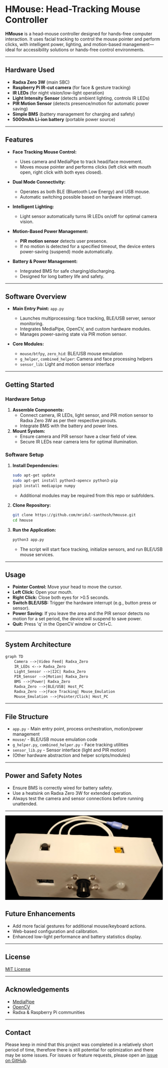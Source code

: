 # HMouse: Head-Tracking Mouse Controller

**HMouse** is a head-mouse controller designed for hands-free computer interaction. It uses facial tracking to control the mouse pointer and perform clicks, with intelligent power, lighting, and motion-based management—ideal for accessibility solutions or hands-free control environments.

---

## Hardware Used

- **Radxa Zero 3W** (main SBC)
- **Raspberry Pi IR-cut camera** (for face & gesture tracking)
- **IR LEDs** (for night vision/low-light operation)
- **Light Intensity Sensor** (detects ambient lighting, controls IR LEDs)
- **PIR Motion Sensor** (detects presence/motion for automatic power saving)
- **Simple BMS** (battery management for charging and safety)
- **5000mAh Li-ion battery** (portable power source)

---

## Features

- **Face Tracking Mouse Control:**  
  - Uses camera and MediaPipe to track head/face movement.
  - Moves mouse pointer and performs clicks (left click with mouth open, right click with both eyes closed).

- **Dual Mode Connectivity:**  
  - Operates as both BLE (Bluetooth Low Energy) and USB mouse.
  - Automatic switching possible based on hardware interrupt.

- **Intelligent Lighting:**  
  - Light sensor automatically turns IR LEDs on/off for optimal camera vision.

- **Motion-Based Power Management:**  
  - **PIR motion sensor** detects user presence.
  - If no motion is detected for a specified timeout, the device enters power-saving (suspend) mode automatically.

- **Battery & Power Management:**  
  - Integrated BMS for safe charging/discharging.
  - Designed for long battery life and safety.

---

## Software Overview

- **Main Entry Point:** `app.py`
  - Launches multiprocessing: face tracking, BLE/USB server, sensor monitoring.
  - Integrates MediaPipe, OpenCV, and custom hardware modules.
  - Manages power-saving state via PIR motion sensor.

- **Core Modules:**
  - `mouse/btfpy`, `zero_hid`: BLE/USB mouse emulation
  - `g_helper`, `combined_helper`: Camera and face processing helpers
  - `sensor_lib`: Light and motion sensor interface

---

## Getting Started

### Hardware Setup

1. **Assemble Components:**
    - Connect camera, IR LEDs, light sensor, and PIR motion sensor to Radxa Zero 3W as per their respective pinouts.
    - Integrate BMS with the battery and power lines.
2. **Mount System:**  
   - Ensure camera and PIR sensor have a clear field of view.
   - Secure IR LEDs near camera lens for optimal illumination.

### Software Setup

1. **Install Dependencies:**
    ```bash
    sudo apt-get update
    sudo apt-get install python3-opencv python3-pip
    pip3 install mediapipe numpy
    ```
    - Additional modules may be required from this repo or subfolders.
2. **Clone Repository:**
    ```bash
    git clone https://github.com/mridul-santhosh/hmouse.git
    cd hmouse
    ```

3. **Run the Application:**
    ```bash
    python3 app.py
    ```
    - The script will start face tracking, initialize sensors, and run BLE/USB mouse services.

---

## Usage

- **Pointer Control:** Move your head to move the cursor.
- **Left Click:** Open your mouth.
- **Right Click:** Close both eyes for >0.5 seconds.
- **Switch BLE/USB:** Trigger the hardware interrupt (e.g., button press or sensor).
- **Power Saving:** If you leave the area and the PIR sensor detects no motion for a set period, the device will suspend to save power.
- **Quit:** Press 'q' in the OpenCV window or Ctrl+C.

---

## System Architecture

```mermaid
graph TD
    Camera -->|Video Feed| Radxa_Zero
    IR_LEDs <--> Radxa_Zero
    Light_Sensor -->|I2C| Radxa_Zero
    PIR_Sensor -->|Motion| Radxa_Zero
    BMS -->|Power| Radxa_Zero
    Radxa_Zero -->|BLE/USB| Host_PC
    Radxa_Zero -->|Face Tracking| Mouse_Emulation
    Mouse_Emulation -->|Pointer/Click| Host_PC
```

---

## File Structure

- `app.py` - Main entry point, process orchestration, motion/power management
- `mouse/` - BLE/USB mouse emulation code
- `g_helper.py`, `combined_helper.py` - Face tracking utilities
- `sensor_lib.py` - Sensor interface (light and PIR motion)
- (Other hardware abstraction and helper scripts/modules)

---

## Power and Safety Notes

- Ensure BMS is correctly wired for battery safety.
- Use a heatsink on Radxa Zero 3W for extended operation.
- Always test the camera and sensor connections before running unattended.

---

![alt text](assets/hmouse.jpeg)


## Future Enhancements

- Add more facial gestures for additional mouse/keyboard actions.
- Web-based configuration and calibration.
- Enhanced low-light performance and battery statistics display.

---

## License

[MIT License](LICENSE)

---

## Acknowledgements

- [MediaPipe](https://mediapipe.dev/)
- [OpenCV](https://opencv.org/)
- Radxa & Raspberry Pi communities

---

## Contact
Please keep in mind that this project was completed in a relatively short period of time, therefore there is still potential for optimization and there may be some issues.
For issues or feature requests, please open an [issue on GitHub](https://github.com/mridul-santhosh/hmouse/issues).
